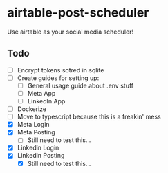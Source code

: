 # airtable-post-scheduler
Use airtable as your social media scheduler!

## Todo
- [ ] Encrypt tokens sotred in sqlite
- [ ] Create guides for setting up:
    - [ ] General usage guide about .env stuff
    - [ ] Meta App
    - [ ] LinkedIn App
- [ ] Dockerize
- [ ] Move to typescript because this is a freakin' mess
- [X] Meta Login
- [X] Meta Posting
   -  [ ] Still need to test this...
- [X] Linkedin Login
- [X] Linkedin Posting
   -  [X] Still need to test this...
